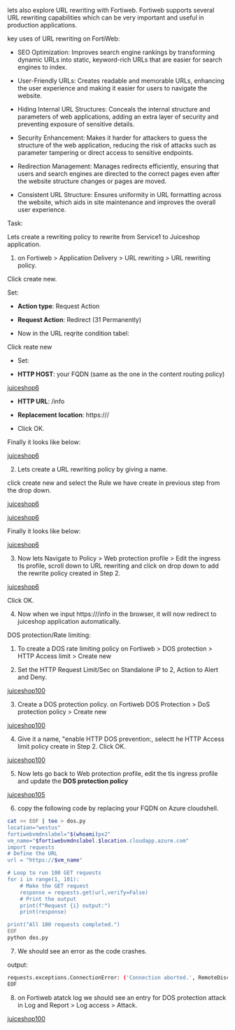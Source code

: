 

lets also explore URL rewriting with Fortiweb. Fortiweb supports several URL rewriting capabilities which can be very important and useful in production applications.

key uses of URL rewriting on FortiWeb:

- SEO Optimization: Improves search engine rankings by transforming dynamic URLs into static, keyword-rich URLs that are easier for search engines to index.

- User-Friendly URLs: Creates readable and memorable URLs, enhancing the user experience and making it easier for users to navigate the website.

- Hiding Internal URL Structures: Conceals the internal structure and parameters of web applications, adding an extra layer of security and preventing exposure of sensitive details.

- Security Enhancement: Makes it harder for attackers to guess the structure of the web application, reducing the risk of attacks such as parameter tampering or direct access to sensitive endpoints.

- Redirection Management: Manages redirects efficiently, ensuring that users and search engines are directed to the correct pages even after the website structure changes or pages are moved.

- Consistent URL Structure: Ensures uniformity in URL formatting across the website, which aids in site maintenance and improves the overall user experience.


Task:

Lets create a rewriting policy to rewrite from Service1 to Juiceshop application.

1. on Fortiweb > Application Delivery > URL rewriting > URL rewriting policy.

Click create new.

Set:

- **Action type**: Request Action
- **Request Action**: Redirect (31 Permanently)

- Now in the URL reqrite condition tabel:

Click reate new

- Set:

- **HTTP HOST**: your FQDN (same as the one in the content routing policy)

[juiceshop6](../images/httphost.png)

- **HTTP URL**: /info

- **Replacement location**: https://<FQDN>/

- Click OK.

Finally it looks like below: 

[juiceshop6](../images/uclpr.png)

2. Lets create a URL rewriting policy by giving a name.

click create new and select the Rule we have create in previous step from the drop down. 

[juiceshop6](../images/rewrite.png)


[juiceshop6](../images/hostrewrite.png)

Finally it looks like below:

[juiceshop6](../images/finalpolicy.png)

3. Now lets Navigate to Policy > Web protection profile > Edit the ingress tls profile, scroll down to URL rewriting and click on drop down to add the rewrite policy created in Step 2.

[juiceshop6](../images/rewriteprofile.png)

Click OK.

4. Now when we input https://<FQDN>/info in the browser, it will now redirect to juiceshop application automatically. 


DOS protection/Rate limiting:

1. To create a DOS rate limiting policy on Fortiweb > DOS protection > HTTP Access limit > Create new

2. Set the HTTP Request Limit/Sec on Standalone iP to 2, Action to Alert and Deny.

[juiceshop100](../images/dos.png)

3. Create a DOS protection policy. on Fortiweb DOS Protection > DoS protection policy > Create new

[juiceshop100](../images/dosp.png)


4. Give it a name, "enable HTTP DOS prevention:, selectt he HTTP Access limit policy create in Step 2. Click OK.

[juiceshop100](../images/dosp2.png)

5. Now lets go back to Web protection profile, edit the tls ingress profile and update the **DOS protection policy**

[juiceshop105](../images/dosprofile.png)

6. copy the following code by replacing your FQDN on Azure cloudshell.

```bash
cat << EOF | tee > dos.py
location="westus"
fortiwebvmdnslabel="$(whoami)px2"
vm_name="$fortiwebvmdnslabel.$location.cloudapp.azure.com"
import requests
# Define the URL
url = "https://$vm_name"

# Loop to run 100 GET requests
for i in range(1, 101):
    # Make the GET request
    response = requests.get(url,verify=False)
    # Print the output
    print(f"Request {i} output:")
    print(response)

print("All 100 requests completed.")
EOF
python dos.py
```

7. We should see an error as the code crashes. 

output: 

```bash
requests.exceptions.ConnectionError: ('Connection aborted.', RemoteDisconnected('Remote end closed connection without response'))
EOF
```

8. on Fortiweb atatck log we should see an entry for DOS protection attack in Log and Report > Log access > Attack.

[juiceshop100](../images/attack2.png)

